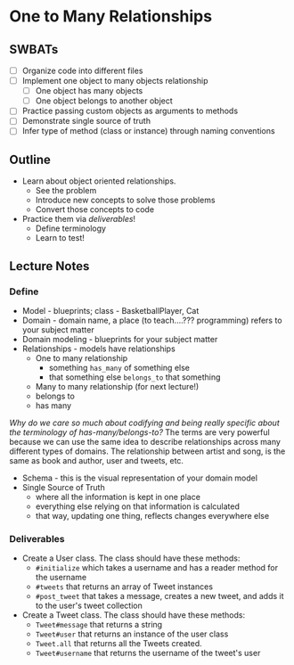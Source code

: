 # One to Many Relationships

## SWBATs

* [ ] Organize code into different files
* [ ] Implement one object to many objects relationship
  * [ ] One object has many objects
  * [ ] One object belongs to another object
* [ ] Practice passing custom objects as arguments to methods
* [ ] Demonstrate single source of truth
* [ ] Infer type of method (class or instance) through naming conventions

## Outline

* Learn about object oriented relationships.
  * See the problem
  * Introduce new concepts to solve those problems
  * Convert those concepts to code  
* Practice them via _deliverables_!
  * Define terminology
  * Learn to test!

## Lecture Notes

### Define

* Model - blueprints; class - BasketballPlayer, Cat
* Domain - domain name, a place (to teach....??? programming) refers to your subject matter
* Domain modeling - blueprints for your subject matter
* Relationships - models have relationships
  * One to many relationship
    - something `has_many` of something else
    - that something else `belongs_to` that something
  * Many to many relationship (for next lecture!)
  * belongs to
  * has many

_Why do we care so much about codifying and being really specific about the terminology of has-many/belongs-to?_ The terms are very powerful because we can use the same idea to describe relationships across many different types of domains. The relationship between artist and song, is the same as book and author, user and tweets, etc.

* Schema - this is the visual representation of your domain model
* Single Source of Truth
  * where all the information is kept in one place
  * everything else relying on that information is calculated
  * that way, updating one thing, reflects changes everywhere else
  
### Deliverables

* Create a User class. The class should have these methods:
  * `#initialize` which takes a username and has a reader method for the username
  * `#tweets` that returns an array of Tweet instances
  * `#post_tweet` that takes a message, creates a new tweet, and adds it to the user's tweet collection
* Create a Tweet class. The class should have these methods:
  * `Tweet#message` that returns a string
  * `Tweet#user` that returns an instance of the user class
  * `Tweet.all` that returns all the Tweets created.
  * `Tweet#username` that returns the username of the tweet's user
